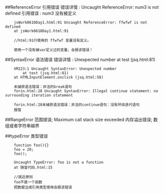 
##ReferenceError 引用错误
    错误详情 : Uncaught ReferenceError: num3 is not defined 
    引用错误 : num3 没有被定义
```
    jsWork0610Day1.html:91 Uncaught ReferenceError: ffwfwf is not defined
    at jsWork0610Day1.html:91

    //html:91行使用的 ffwfwf 变量没有定义。

    使用一个没有被var定义过的变量，会报该错误！
```



##SyntaxError 语法错误
    错误详情 : Unexpected number at test (jsq.html:81)
```
    VM223:1 Uncaught SyntaxError: Unexpected number
        at test (jsq.html:81)
    at HTMLInputElement.onclick (jsq.html:58)

    未捕获语法错误：非法的break语句
    forin.html:28 Uncaught SyntaxError: Illegal continue statement: no surrounding iteration statement

    forin.html:28未捕获语法错误：非法的continue语句：没有环绕迭代语句
    报错
```


##RangeError 范围错误;
    Maximum call stack size exceeded 内存溢出错误;
    数组或者字符串越界



##typeError  类型错误 
```
    function foo(){}
    foo = 20;
    foo();

    Uncaught TypeError: foo is not a function
    at 随堂代码.html:15

    //就近原则
    foo不是一个函数 
    把数据当成引用类型使用会报该错误
```
    